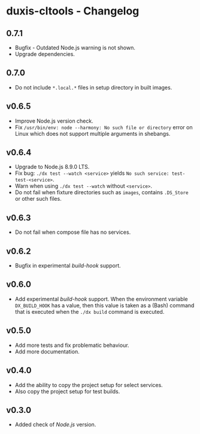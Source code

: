 # duxis-cltools - Changelog

## 0.7.1

- Bugfix - Outdated Node.js warning is not shown.
- Upgrade dependencies.


## 0.7.0

- Do not include `*.local.*` files in setup directory in built images.


## v0.6.5

- Improve Node.js version check.
- Fix `/usr/bin/env: node --harmony: No such file or directory` error on Linux which does not support multiple arguments in shebangs.


## v0.6.4

- Upgrade to Node.js 8.9.0 LTS.
- Fix bug: `./dx test --watch <service>` yields `No such service: test-test-<service>`.
- Warn when using `./dx test --watch` without `<service>`.
- Do not fail when fixture directories such as `images`, contains `.DS_Store` or other such files.


## v0.6.3

- Do not fail when compose file has no services.


## v0.6.2

- Bugfix in experimental _build-hook_ support.


## v0.6.0

- Add experimental _build-hook_ support.
  When the environment variable `DX_BUILD_HOOK` has a value, then this value is taken as a (Bash) command that is executed when the `./dx build` command is executed.


## v0.5.0

- Add more tests and fix problematic behaviour.
- Add more documentation.


## v0.4.0

- Add the ability to copy the project setup for select services.
- Also copy the project setup for test builds.


## v0.3.0

- Added check of _Node.js_ version.
